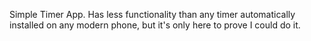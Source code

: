 Simple Timer App. Has less functionality than any timer automatically installed on any modern phone, but it's only here to prove I could do it.

